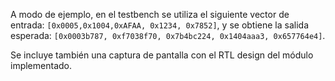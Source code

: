A modo de ejemplo, en el testbench se utiliza el siguiente vector de entrada: `[0x0005,0x1004,0xAFAA, 0x1234, 0x7852]`, y se obtiene la salida esperada: `[0x0003b787, 0xf7038f70, 0x7b4bc224, 0x1404aaa3, 0x657764e4]`.

Se incluye también una captura de pantalla con el RTL design del módulo implementado.
